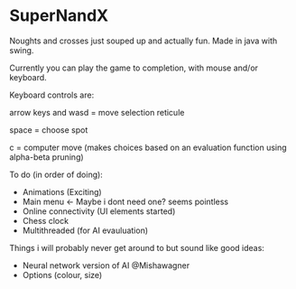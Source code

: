 # SuperNandX
Noughts and crosses just souped up and actually fun. Made in java with swing.

Currently you can play the game to completion, with mouse and/or keyboard.

Keyboard controls are:

arrow keys and wasd = move selection reticule

space = choose spot

c = computer move (makes choices based on an evaluation function using alpha-beta pruning)

To do (in order of doing):
- Animations (Exciting)
- Main menu <- Maybe i dont need one? seems pointless
- Online connectivity (UI elements started)
- Chess clock
- Multithreaded (for AI evauluation)

Things i will probably never get around to but sound like good ideas:
- Neural network version of AI @Mishawagner
- Options (colour, size)
